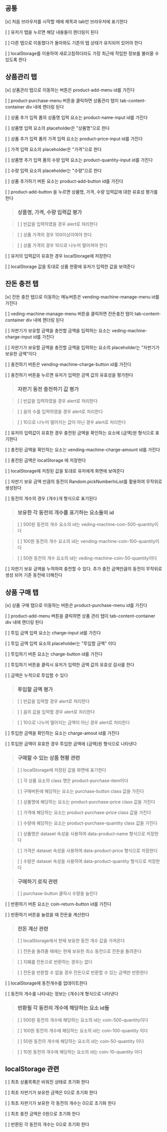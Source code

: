 ## 공통

[x] 처음 브라우저를 시작할 때에 제목과 tab만 브라우저에 표기한다

[ ] 유저가 탭을 누르면 해당 내용들이 렌더링이 된다

[ ] 다른 탭으로 이동했다가 돌아와도 기존의 탭 상태가 유지되어 있어야 한다

[ ] localStorage를 이용하여 새로고침하더라도 가장 최근에 작업한 정보를 불러올 수 있도록 한다

## 상품관리 탭

[x] 상품관리 탭으로 이동하는 버튼은 product-add-menu id를 가진다

[ ] product-purchase-menu 버튼을 클릭하면 상품관리 탭이 tab-content-container div 내에 랜더링 된다

[ ] 상품 추가 입력 폼의 상품명 입력 요소는 product-name-input id를 가진다

[ ] 상품명 입력 요소의 placeholder은 "상품명"으로 한다

[ ] 상품 추가 입력 폼의 가격 입력 요소는 product-price-input id를 가진다

[ ] 가격 입력 요소의 placeholder은 "가격"으로 한다

[ ] 상품명 추가 입력 폼의 수량 입력 요소는 product-quantity-input id를 가진다

[ ] 수량 입력 요소의 placeholder는 "수량"으로 한다

[ ] 상품 추가하기 버튼 요소는 product-add-button id를 가진다

[ ] product-add-button 을 누르면 상품명, 가격, 수량 입력값에 대한 유효성 평가를 한다

> ### 상품명, 가격, 수량 입력값 평가

> [ ] 빈값을 입력하였을 경우 alert로 처리한다

> [ ] 상품 가격의 경우 100이상이여야 한다

> [ ] 상품 가격의 경우 10으로 나누어 떨어져야 한다

[ ] 유저의 입력값이 유효한 경우 localStorage에 저장한다

[ ] localStorage 값을 토대로 상품 현황에 유저가 입력한 값을 보여준다

## 잔돈 충전 탭

[x] 잔돈 충전 탭으로 이동하는 메뉴버튼은 vending-machine-manage-menu id를 가진다

[ ] veding-machine-manage-menu 버튼을 클릭하면 잔돈충전 탭이 tab-content-container div 내에 랜더링 된다

[ ] 자판기가 보유할 금액을 충천할 금액을 입력하는 요소는 veding-machine-charge-input id를 가진다

[ ] 자판기가 보유할 금액을 충전할 금액을 입력하는 요소의 placeholder는 "자판기가 보유한 금액"이다

[ ] 충전하기 버튼은 vending-machine-charge-button id를 가진다

[ ] 충전하기 버튼을 누르면 유저가 입력한 금액 값의 유효성을 평가한다

> ### 자판기 동전 충전하기 값 평가

> [ ] 빈값을 입력하였을 경우 alert로 처리한다

> [ ] 음의 수를 입력하였을 경우 alert로 처리한다

> [ ] 10으로 나누어 떨어지는 값이 아닌 경우 alert로 처리한다

[ ] 유저의 입력값이 유효한 경우 충전된 금액을 확인하는 요소에 {금액}원 형식으로 표기한다

[ ] 충전된 금액을 확인하는 요소는 vending-machine-charge-amount id를 가진다

[ ] 충전된 금액은 localStorage 에 저장한다

[ ] localStorage에 저장된 값을 토대로 유저에게 화면에 보여준다

[ ] 자판기 보유 금액 만큼의 동전이 Random.pickNumberInList를 활용하여 무작위로 생성된다

[ ] 동전의 개수의 경우 {개수}개 형식으로 표기된다

> ### 보유한 각 동전의 개수를 표기하는 요소들의 id

> [ ] 500원 동전의 개수 요소의 id는 veding-machine-coin-500-quantity이다

> [ ] 100원 동전의 개수 요소의 id는 vending-machine-coin-100-quantity이다

> [ ] 50원 동전의 개수 요소의 id는 veding-machine-coin-50-quantity이다

[ ] 자판기 보유 금액을 누적하여 충전할 수 있다. 추가 충전 금액만큼의 동전이 무작위로 생성 되어 기존 동전에 더해진다

## 상품 구매 탭

[x] 상품 구매 탭으로 이동하는 버튼은 product-purchase-menu id를 가진다

[ ] product-add-menu 버튼을 클릭하면 상품 관리 탭이 tab-content-container div 내에 랜더링 된다

[ ] 투입 금액 입력 요소는 charge-input id를 가진다

[ ] 투입 금액 입력 요소의 placeholder는 "투입할 금액" 이다

[ ] 투입하기 버튼 요소는 charge-button id를 가진다

[ ] 투입하기 버튼을 클릭시 유저가 입력한 금액 값의 유효성 검사를 한다

[ ] 금액은 누적으로 투입할 수 있다

> ### 투입할 금액 평가

> [ ] 빈값을 입력할 경우 alert로 처리한다

> [ ] 음의 값을 입력할 경우 alert로 처리한다

> [ ] 10으로 나누어 떨어지는 금액이 아닌 경우 alert로 처리한다

[ ] 투입한 금액을 확인하는 요소는 charge-amout id를 가진다

[ ] 투입한 금액이 유효한 경우 투입한 금액에 {금액}원 형식으로 나타낸다

> ### 구매할 수 있는 상품 현황 관련

> [ ] localStorage에 저장된 값을 화면에 표기한다

> [ ] 각 상품 요소의 class 명은 product-purchase-item이다

> [ ] 구매버튼에 해당하는 요소는 purchase-button class 값을 가진다

> [ ] 상품명에 해당하는 요소는 product-purchase-price class 값을 가진다

> [ ] 가격에 해당하는 요소는 product-purchase-price class 값을 가진다

> [ ] 수량에 해당하는 요소는 product-purchase-quantity class 값을 가진다

> [ ] 상품명은 dataset 속성을 사용하여 data-product-name 형식으로 저장한다

> [ ] 가격은 dataset 속성을 사용하여 data-product-price 형식으로 저장한다

> [ ] 수량은 dataset 속성을 사용하여 data-product-quantity 형식으로 저장한다

> ### 구매하기 로직 관련

> [ ] purchase-button 클릭시 수량을 늘린다

[ ] 반환하기 버튼 요소는 coin-return-button id를 가진다

[ ] 반환하기 버튼을 눌렀을 때 잔돈을 계산한다

> ### 잔돈 계산 관련

> [ ] localStorage에서 현재 보유한 동전 개수 값을 가져온다

> [ ] 잔돈을 돌려줄 때에는 현재 보유한 최소 동전으로 잔돈을 돌려준다

> [ ] 지폐를 잔돈으로 반환하는 경우는 없다

> [ ] 잔돈을 반환할 수 없을 경우 잔돈으로 반환할 수 있는 금액만 반환한다

[ ] localStorage에 동전개수를 업데이트한다

[ ] 동전의 개수를 나타내는 정보는 {개수}개 형식으로 나타낸다

> ### 반환될 각 동전의 개수에 해당하는 요소 id들

> [ ] 500원 동전의 개수에 해당하는 요소의 id는 coin-500-quantity이다

> [ ] 100원 동전의 개수에 해당하는 요소의 id는 coin-100-quantity 이다

> [ ] 50원 동전의 개수에 해당하는 요소의 id는 coin-50-quantity 이다

> [ ] 10원 동전의 개수에 해당하는 요소의 id는 coin-10-quantity 이다

## localStorage 관련

[ ] 최초 상품목록은 비워진 상태로 초기화 한다

[ ] 최초 자판기가 보유한 금액은 0으로 초기화 한다

[ ] 최초 자판기가 보유한 각 동전의 개수는 0으로 초기화 한다

[ ] 최초 충전 금액은 0원으로 초기화 한다

[ ] 반환된 각 동전의 개수는 0으로 초기화 한다
